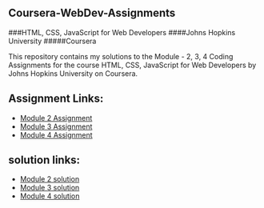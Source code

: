 ## Coursera-WebDev-Assignments
###HTML, CSS, JavaScript for Web Developers ####Johns Hopkins University #####Coursera<br>

This repository contains my solutions to the Module - 2, 3, 4 Coding Assignments for the course HTML, CSS, JavaScript for Web Developers by Johns Hopkins University on Coursera.<br>
## Assignment Links:
- [Module 2 Assignment](http://goo.gl/4Blt4G)
- [Module 3 Assignment](http://bit.ly/1mKZzJ5)
- [Module 4 Assignment](http://bit.ly/21StgWz)


## solution links:
- [Module 2 solution](https://hharshith.github.io/coursera-test/site/)
- [Module 3 solution](https://hharshith.github.io/coursera-test/module3/)
- [Module 4 solution]()
